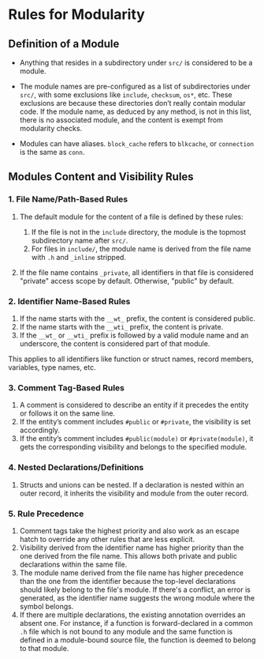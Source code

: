 # Rules for Modularity

## Definition of a Module

* Anything that resides in a subdirectory under `src/` is considered to be a module.

* The module names are pre-configured as a list of subdirectories under `src/`, with some exclusions like `include`, `checksum`, `os*`, etc. These exclusions are because these directories don’t really contain modular code. If the module name, as deduced by any method, is not in this list, there is no associated module, and the content is exempt from modularity checks.

* Modules can have aliases. `block_cache` refers to `blkcache`, or `connection` is the same as `conn`.

## Modules Content and Visibility Rules

### 1. File Name/Path-Based Rules

1. The default module for the content of a file is defined by these rules:
   1. If the file is not in the `include` directory, the module is the topmost subdirectory name after `src/`.
   2. For files in `include/`, the module name is derived from the file name with `.h` and `_inline` stripped.

2. If the file name contains `_private`, all identifiers in that file is considered "private" access scope by default. Otherwise, "public" by default.


### 2. Identifier Name-Based Rules

1. If the name starts with the `__wt_` prefix, the content is considered public.
2. If the name starts with the `__wti_` prefix, the content is private.
3. If the `__wt_` or `__wti_` prefix is followed by a valid module name and an underscore, the content is considered part of that module.

This applies to all identifiers like function or struct names, record members, variables, type names, etc.

### 3. Comment Tag-Based Rules

1. A comment is considered to describe an entity if it precedes the entity or follows it on the same line.
2. If the entity’s comment includes `#public` or `#private`, the visibility is set accordingly.
3. If the entity’s comment includes `#public(module)` or `#private(module)`, it gets the corresponding visibility and belongs to the specified module.

### 4. Nested Declarations/Definitions

1. Structs and unions can be nested. If a declaration is nested within an outer record, it inherits the visibility and module from the outer record.

### 5. Rule Precedence

1. Comment tags take the highest priority and also work as an escape hatch to override any other rules that are less explicit.
2. Visibility derived from the identifier name has higher priority than the one derived from the file name. This allows both private and public declarations within the same file.
3. The module name derived from the file name has higher precedence than the one from the identifier because the top-level declarations should likely belong to the file's module. If there's a conflict, an error is generated, as the identifier name suggests the wrong module where the symbol belongs.
4. If there are multiple declarations, the existing annotation overrides an absent one. For instance, if a function is forward-declared in a common `.h` file which is not bound to any module and the same function is defined in a module-bound source file, the function is deemed to belong to that module.
